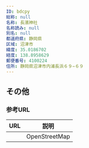 ```yaml
---
ID: bdcpy
総称: null
名称: 長濱神社
名称読み: null
別名: null
都道府県: 静岡県
区域: 沼津市
緯度: 35.0186702
経度: 138.8958629
郵便番号: 4100224
住所: 静岡県沼津市内浦長浜６９−６９
---
```


## その他

### 参考URL

| URL | 説明          |
| --- | ------------- |
|     | OpenStreetMap |
